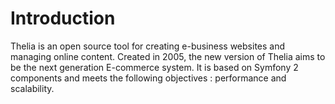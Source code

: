 # Introduction

Thelia is an open source tool for creating e-business websites and managing online content. Created in 2005, the new
version of Thelia aims to be the next generation E-commerce system. It is based on Symfony 2 components and meets the
 following objectives : performance and scalability.
 